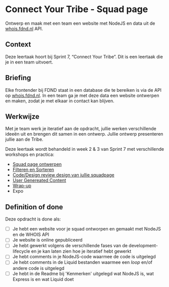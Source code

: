 
# Connect Your Tribe - Squad page
Ontwerp en maak met een team een website met NodeJS en data uit de [whois.fdnd.nl](https://whois.fdnd.nl) API.

## Context
Deze leertaak hoort bij Sprint 7, “Connect Your Tribe”. Dit is een leertaak die je in een team uitvoert.

## Briefing
Elke frontender bij FDND staat in een database die te bereiken is via de API op [whois.fdnd.nl](https://whois.fdnd.nl). In een team ga je met deze data een website ontwerpen en maken, zodat je met elkaar in contact kan blijven.

## Werkwijze
Met je team werk je iteratief aan de opdracht, jullie werken verschillende ideeën uit en brengen dit samen in een ontwerp. Jullie ontwerp presenteren jullie aan de Tribe.

Deze leertaak wordt behandeld in week 2 & 3 van Sprint 7 met verschillende workshops en practica:

- [Squad page ontwerpen](squad-page-ontwerpen.md)
- [Filteren en Sorteren](filteren-en-sorteren.md)
- [Code/Design review design van jullie squadpage](code-design-review-design-squadpage.md)
- [User Genereated Content](user-generated-content.md)
- [Wrap-up](wrap-up.md)
- Expo

## Definition of done

Deze opdracht is done als:

- [ ] Je hebt een website voor je squad ontworpen en gemaakt met NodeJS en de WHOIS API
- [ ] Je website is online gepubliceerd
- [ ] Je hebt gewerkt volgens de verschillende fases van de development-lifecycle en je kan laten zien hoe je iteratief hebt gewerkt
- [ ] Je hebt comments in je NodeJS-code waarmee de code is uitgelegd
- [ ] Je hebt comments in de Liquid bestanden waarmee een _loop_ en/of andere code is uitgelegd
- [ ] Je hebt in de Readme bij 'Kenmerken' uitgelegd wat NodeJS is, wat Express is en wat Liquid doet
